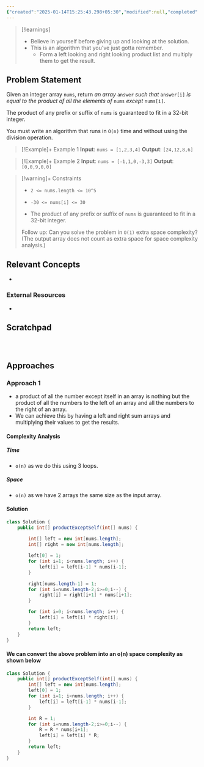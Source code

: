 ```yaml
---
{"created":"2025-01-14T15:25:43.298+05:30","modified":null,"completed":true,"redo":false,"Perfect":false,"publish":true,"Description":null,"leetcode-index":238,"link":"https://leetcode.com/problems/product-of-array-except-self","difficulty":"Medium","tags":["leetcode/array","leetcode/prefix-sum","programming/practice"],"PassFrontmatter":true,"updated":"2025-01-04T01:18:20.000+05:30"}
---
```



> [!learnings]
> - Believe in yourself before giving up and looking at the solution.
> - This is an algorithm that you've just gotta remember. 
> 	- Form a left looking and right looking product list and multiply them to get the result. 


## Problem Statement
Given an integer array `nums`, return *an array* `answer` *such that* `answer[i]` *is equal to the product of all the elements of* `nums` *except* `nums[i]`.

The product of any prefix or suffix of `nums` is guaranteed to fit in a 32-bit integer.

You must write an algorithm that runs in `O(n)` time and without using the division operation.

 

>[!Example]+ Example 1
>**Input**: `nums = [1,2,3,4]`
>**Output**: `[24,12,8,6]
`

>[!Example]+ Example 2
>**Input**: `nums = [-1,1,0,-3,3]`
>**Output**: `[0,0,9,0,0]
`

>[!warning]+ Constraints
>- `2 <= nums.length <= 10^5`
>
>- `-30 <= nums[i] <= 30`
>
>- The product of any prefix or suffix of `nums` is guaranteed to fit in a 32-bit integer.
>
>
>
>
>
>
>
>
>Follow up: Can you solve the problem in `O(1)` extra space complexity? (The output array does not count as extra space for space complexity analysis.)

## Relevant Concepts
- 

### External Resources
- 

## Scratchpad
```



```
## Approaches
### Approach 1
- a product of all the number except itself in an array is nothing but the product of all the numbers to the left of an array and all the numbers to the right of an array. 
- We can achieve this by having a left and right sum arrays and multiplying their values to get the results.
#### Complexity Analysis
##### Time 
- `o(n)` as we do this using 3 loops.
##### Space
- `o(n)` as we have 2 arrays the same size as the input array. 
#### Solution
```Java
class Solution {
    public int[] productExceptSelf(int[] nums) {
        
        int[] left = new int[nums.length];
        int[] right = new int[nums.length];

        left[0] = 1;
        for (int i=1; i<nums.length; i++) {
            left[i] = left[i-1] * nums[i-1];
        }

        right[nums.length-1] = 1;
        for (int i=nums.length-2;i>=0;i--) {
            right[i] = right[i+1] * nums[i+1];
        }

        for (int i=0; i<nums.length; i++) {
            left[i] = left[i] * right[i];
        }
        return left;
    }
}
```
#### We can convert the above problem into an o(n) space complexity as shown below

```java
class Solution {
    public int[] productExceptSelf(int[] nums) {
        int[] left = new int[nums.length];
        left[0] = 1;
        for (int i=1; i<nums.length; i++) {
            left[i] = left[i-1] * nums[i-1];
        }

        int R = 1;
        for (int i=nums.length-2;i>=0;i--) {
            R = R * nums[i+1];
            left[i] = left[i] * R;
        }
        return left;
    }
}
```